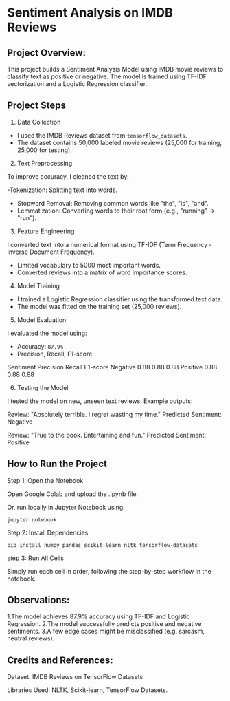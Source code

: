 # Sentiment Analysis on IMDB Reviews

## Project Overview:

This project builds a Sentiment Analysis Model using IMDB movie reviews to classify text as positive or negative. The model is trained using TF-IDF vectorization and a Logistic Regression classifier.

## Project Steps

1. Data Collection

- I used the IMDB Reviews dataset from `tensorflow_datasets`.
- The dataset contains 50,000 labeled movie reviews (25,000 for training, 25,000 for testing).

2. Text Preprocessing

To improve accuracy, I cleaned the text by:

-Tokenization: Splitting text into words.
- Stopword Removal: Removing common words like "the", "is", "and".
- Lemmatization: Converting words to their root form (e.g., "running" → "run").

3. Feature Engineering

I converted text into a numerical format using TF-IDF (Term Frequency - Inverse Document Frequency).

- Limited vocabulary to 5000 most important words.
- Converted reviews into a matrix of word importance scores.

4. Model Training

- I trained a Logistic Regression classifier using the transformed text data.
- The model was fitted on the training set (25,000 reviews).

5. Model Evaluation

I evaluated the model using:

- Accuracy: `87.9%`
- Precision, Recall, F1-score:

Sentiment	Precision	Recall	F1-score
Negative	0.88	0.88	0.88
Positive	0.88	0.88	0.88

6. Testing the Model

I tested the model on new, unseen text reviews. Example outputs:


Review: "Absolutely terrible. I regret wasting my time."
Predicted Sentiment: Negative

Review: "True to the book. Entertaining and fun."
Predicted Sentiment: Positive


## How to Run the Project


Step 1: Open the Notebook

Open Google Colab and upload the .ipynb file.

Or, run locally in Jupyter Notebook using:

```
jupyter notebook
```
Step 2: Install Dependencies

```
pip install numpy pandas scikit-learn nltk tensorflow-datasets
```

step 3: Run All Cells

Simply run each cell in order, following the step-by-step workflow in the notebook.


## Observations:

1.The model achieves 87.9% accuracy using TF-IDF and Logistic Regression.
2.The model successfully predicts positive and negative sentiments.
3.A few edge cases might be misclassified (e.g. sarcasm, neutral reviews).



## Credits and References:

Dataset: IMDB Reviews on TensorFlow Datasets

Libraries Used: NLTK, Scikit-learn, TensorFlow Datasets.
